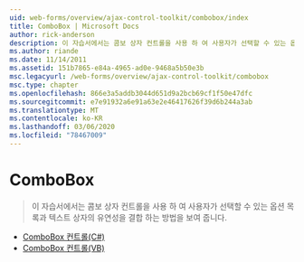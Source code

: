 ```yaml
---
uid: web-forms/overview/ajax-control-toolkit/combobox/index
title: ComboBox | Microsoft Docs
author: rick-anderson
description: 이 자습서에서는 콤보 상자 컨트롤을 사용 하 여 사용자가 선택할 수 있는 옵션 목록과 텍스트 상자의 유연성을 결합 하는 방법을 보여 줍니다.
ms.author: riande
ms.date: 11/14/2011
ms.assetid: 151b7865-e84a-4965-ad0e-9468a5b50e3b
msc.legacyurl: /web-forms/overview/ajax-control-toolkit/combobox
msc.type: chapter
ms.openlocfilehash: 866e3a5addb3044d651d9a2bcb69cf1f50e47dfc
ms.sourcegitcommit: e7e91932a6e91a63e2e46417626f39d6b244a3ab
ms.translationtype: MT
ms.contentlocale: ko-KR
ms.lasthandoff: 03/06/2020
ms.locfileid: "78467009"
---
```

# <a name="combobox"></a>ComboBox

> 이 자습서에서는 콤보 상자 컨트롤을 사용 하 여 사용자가 선택할 수 있는 옵션 목록과 텍스트 상자의 유연성을 결합 하는 방법을 보여 줍니다.

- [ComboBox 컨트롤(C#)](how-do-i-use-the-combobox-control-cs.md)
- [ComboBox 컨트롤(VB)](how-do-i-use-the-combobox-control-vb.md)

